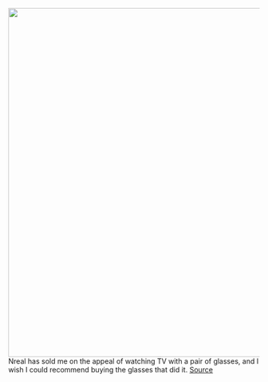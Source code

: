 <img src='https://cdn.vox-cdn.com/thumbor/rZLvO6Mr0mPgWIBiGpFNkPgmNqc=/0x0:2040x1360/1200x675/filters:focal(828x815:1154x1141)/cdn.vox-cdn.com/uploads/chorus_image/image/70177315/akrales_211116_4879_0310.0.jpg' width='700px' /><br/>
Nreal has sold me on the appeal of watching TV with a pair of glasses, and I wish I could recommend buying the glasses that did it.
<a href='https://www.theverge.com/22791981/nreal-light-augmented-mixed-reality-glasses-review'> Source <a/>